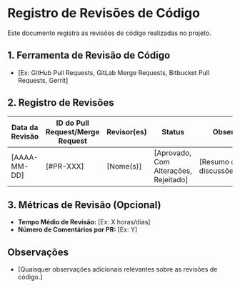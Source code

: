 # Registro de Revisões de Código

Este documento registra as revisões de código realizadas no projeto.

## 1. Ferramenta de Revisão de Código

*   [Ex: GitHub Pull Requests, GitLab Merge Requests, Bitbucket Pull Requests, Gerrit]

## 2. Registro de Revisões

| Data da Revisão | ID do Pull Request/Merge Request | Revisor(es) | Status | Observações |
|-----------------|----------------------------------|-------------|--------|-------------|
| [AAAA-MM-DD]    | [#PR-XXX]                        | [Nome(s)]   | [Aprovado, Com Alterações, Rejeitado] | [Resumo das discussões/decisões] |

## 3. Métricas de Revisão (Opcional)

*   **Tempo Médio de Revisão:** [Ex: X horas/dias]
*   **Número de Comentários por PR:** [Ex: Y]

## Observações

*   [Quaisquer observações adicionais relevantes sobre as revisões de código.]